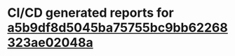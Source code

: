 # CI/CD generated reports for [a5b9df8d5045ba75755bc9bb62268323ae02048a](https://github.com/hydephp/develop/commit/a5b9df8d5045ba75755bc9bb62268323ae02048a)
